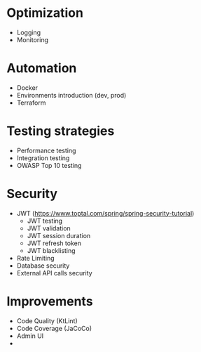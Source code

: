 # Optimization
- Logging
- Monitoring

# Automation
- Docker
- Environments introduction (dev, prod)
- Terraform

# Testing strategies
- Performance testing
- Integration testing
- OWASP Top 10 testing

# Security
- JWT (https://www.toptal.com/spring/spring-security-tutorial)
  - JWT testing
  - JWT validation
  - JWT session duration
  - JWT refresh token
  - JWT blacklisting
- Rate Limiting
- Database security
- External API calls security

# Improvements
- Code Quality (KtLint)
- Code Coverage (JaCoCo)
- Admin UI
- 